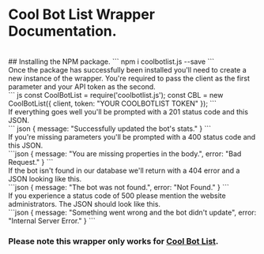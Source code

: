 # Cool Bot List Wrapper Documentation.
<br>
## Installing the NPM package.
```
npm i coolbotlist.js --save
```


<br>
Once the package has successfully been installed you'll need to create a new instance of the wrapper. You're required to pass the client as the first parameter and your API token as the second.
<br>
``` js
const CoolBotList = require('coolbotlist.js');
const CBL = new CoolBotList({
   client,
   token: "YOUR COOLBOTLIST TOKEN"
});
```
<br>
If everything goes well you'll be prompted with a 201 status code and this JSON.
<br>
``` json
{ 
    message: "Successfully updated the bot's stats." 
}
```
<br>
If you're missing parameters you'll be prompted with a 400 status code and this JSON.
<br>
```json
{ 
    message: "You are missing properties in the body.", 
    error: "Bad Request." 
}
```
<br>
If the bot isn't found in our database we'll return with a 404 error and a JSON looking like this.
<br>
```json
{ 
    message: "The bot was not found.", 
    error: "Not Found."
}
```
<br>
If you experience a status code of 500 please mention the website administrators. The JSON should look like this.
<br>
```json
{ 
    message: "Something went wrong and the bot didn't update", 
    error: "Internal Server Error." 
}
```

### Please note this wrapper only works for [Cool Bot List](https://google.com).